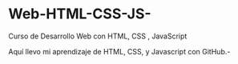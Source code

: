 # Web-HTML-CSS-JS-
Curso de Desarrollo Web con HTML, CSS , JavaScript

Aquí llevo mi aprendizaje de HTML, CSS, y Javascript con GitHub.-
